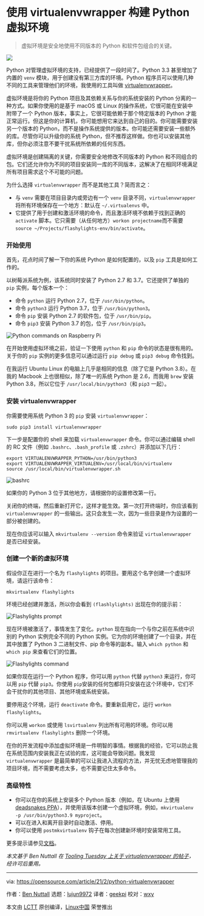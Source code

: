 [#]: collector: (lujun9972)
[#]: translator: (geekpi)
[#]: reviewer: (wxy)
[#]: publisher: (wxy)
[#]: url: (https://linux.cn/article-13174-1.html)
[#]: subject: (A guide to Python virtual environments with virtualenvwrapper)
[#]: via: (https://opensource.com/article/21/2/python-virtualenvwrapper)
[#]: author: (Ben Nuttall https://opensource.com/users/bennuttall)

使用 virtualenvwrapper 构建 Python 虚拟环境
======

> 虚拟环境是安全地使用不同版本的 Python 和软件包组合的关键。

![](https://img.linux.net.cn/data/attachment/album/202103/04/072251y8wkis7c40i8crkw.jpg)

Python 对管理虚拟环境的支持，已经提供了一段时间了。Python 3.3 甚至增加了内置的 `venv` 模块，用于创建没有第三方库的环境。Python 程序员可以使用几种不同的工具来管理他们的环境，我使用的工具叫做 [virtualenvwrapper][2]。

虚拟环境是将你的 Python 项目及其依赖关系与你的系统安装的 Python 分离的一种方式。如果你使用的是基于 macOS 或 Linux 的操作系统，它很可能在安装中附带了一个 Python 版本，事实上，它很可能依赖于那个特定版本的 Python 才能正常运行。但这是你的计算机，你可能想用它来达到自己的目的。你可能需要安装另一个版本的 Python，而不是操作系统提供的版本。你可能还需要安装一些额外的库。尽管你可以升级你的系统 Python，但不推荐这样做。你也可以安装其他库，但你必须注意不要干扰系统所依赖的任何东西。

虚拟环境是创建隔离的关键，你需要安全地修改不同版本的 Python 和不同组合的包。它们还允许你为不同的项目安装同一库的不同版本，这解决了在相同环境满足所有项目需求这个不可能的问题。

为什么选择 `virtualenvwrapper` 而不是其他工具？简而言之：

  * 与 `venv` 需要在项目目录内或旁边有一个 `venv` 目录不同，`virtualenvwrapper` 将所有环境保存在一个地方：默认在 `~/.virtualenvs` 中。
  * 它提供了用于创建和激活环境的命令，而且激活环境不依赖于找到正确的 `activate` 脚本。它只需要（从任何地方）`workon projectname`而不需要 `source ~/Projects/flashylights-env/bin/activate`。 

### 开始使用

首先，花点时间了解一下你的系统 Python 是如何配置的，以及 `pip` 工具是如何工作的。

以树莓派系统为例，该系统同时安装了 Python 2.7 和 3.7。它还提供了单独的 `pip` 实例，每个版本一个：

  * 命令 `python` 运行 Python 2.7，位于 `/usr/bin/python`。
  * 命令 `python3` 运行 Python 3.7，位于 `/usr/bin/python3`。
  * 命令 `pip` 安装 Python 2.7 的软件包，位于 `/usr/bin/pip`。
  * 命令 `pip3` 安装 Python 3.7 的包，位于 `/usr/bin/pip3`。

![Python commands on Raspberry Pi][3]

在开始使用虚拟环境之前，验证一下使用 `python` 和 `pip` 命令的状态是很有用的。关于你的 `pip` 实例的更多信息可以通过运行 `pip debug` 或 `pip3 debug` 命令找到。

在我运行 Ubuntu Linux 的电脑上几乎是相同的信息（除了它是 Python 3.8）。在我的 Macbook 上也很相似，除了唯一的系统 Python 是 2.6，而我用 `brew` 安装 Python 3.8，所以它位于 `/usr/local/bin/python3`（和 `pip3` 一起）。

### 安装 virtualenvwrapper

你需要使用系统 Python 3 的 `pip` 安装 `virtualenvwrapper`：


```
sudo pip3 install virtualenvwrapper
```

下一步是配置你的 shell 来加载 `virtualenvwrapper` 命令。你可以通过编辑 shell 的 RC 文件（例如 `.bashrc`、`.bash_profile` 或 `.zshrc`）并添加以下几行：

```
export VIRTUALENVWRAPPER_PYTHON=/usr/bin/python3
export VIRTUALENVWRAPPER_VIRTUALENV=/usr/local/bin/virtualenv
source /usr/local/bin/virtualenvwrapper.sh
```

![bashrc][5]

如果你的 Python 3 位于其他地方，请根据你的设置修改第一行。

关闭你的终端，然后重新打开它，这样才能生效。第一次打开终端时，你应该看到 `virtualenvwrapper` 的一些输出。这只会发生一次，因为一些目录是作为设置的一部分被创建的。

现在你应该可以输入 `mkvirtualenv --version` 命令来验证 `virtualenvwrapper` 是否已经安装。

### 创建一个新的虚拟环境

假设你正在进行一个名为 `flashylights` 的项目。要用这个名字创建一个虚拟环境，请运行该命令：

```
mkvirtualenv flashylights
```

环境已经创建并激活，所以你会看到 `(flashlylights)` 出现在你的提示前：

![Flashylights prompt][6]

现在环境被激活了，事情发生了变化。`python` 现在指向一个与你之前在系统中识别的 Python 实例完全不同的 Python 实例。它为你的环境创建了一个目录，并在其中放置了 Python 3 二进制文件、pip 命令等的副本。输入 `which python` 和 `which pip` 来查看它们的位置。

![Flashylights command][7]

如果你现在运行一个 Python 程序，你可以用 `python` 代替 `python3` 来运行，你可以用 `pip` 代替 `pip3`。你使用 `pip`安装的任何包都将只安装在这个环境中，它们不会干扰你的其他项目、其他环境或系统安装。

要停用这个环境，运行 `deactivate` 命令。要重新启用它，运行 `workon flashylights`。

你可以用 `workon` 或使用 `lsvirtualenv` 列出所有可用的环境。你可以用 `rmvirtualenv flashylights` 删除一个环境。

在你的开发流程中添加虚拟环境是一件明智的事情。根据我的经验，它可以防止我在系统范围内安装我正在试验的库，这可能会导致问题。我发现 `virtualenvwrapper` 是最简单的可以让我进入流程的方法，并无忧无虑地管理我的项目环境，而不需要考虑太多，也不需要记住太多命令。

### 高级特性

  * 你可以在你的系统上安装多个 Python 版本（例如，在 Ubuntu 上使用 [deadsnakes PPA][8]），并使用该版本创建一个虚拟环境，例如，`mkvirtualenv -p /usr/bin/python3.9 myproject`。
  * 可以在进入和离开目录时自动激活、停用。
  * 你可以使用 `postmkvirtualenv` 钩子在每次创建新环境时安装常用工具。

更多提示请参见[文档][9]。

_本文基于 Ben Nuttall 在 [Tooling Tuesday 上关于 virtualenvwrapper 的帖子][10]，经许可后重用。_

--------------------------------------------------------------------------------

via: https://opensource.com/article/21/2/python-virtualenvwrapper

作者：[Ben Nuttall][a]
选题：[lujun9972][b]
译者：[geekpi](https://github.com/geekpi)
校对：[wxy](https://github.com/wxy)

本文由 [LCTT](https://github.com/LCTT/TranslateProject) 原创编译，[Linux中国](https://linux.cn/) 荣誉推出

[a]: https://opensource.com/users/bennuttall
[b]: https://github.com/lujun9972
[1]: https://opensource.com/sites/default/files/styles/image-full-size/public/lead-images/coffee_python.jpg?itok=G04cSvp_ (Python in a coffee cup.)
[2]: https://virtualenvwrapper.readthedocs.io/en/latest/index.html
[3]: https://opensource.com/sites/default/files/uploads/pi-python-cmds.png (Python commands on Raspberry Pi)
[4]: https://creativecommons.org/licenses/by-sa/4.0/
[5]: https://opensource.com/sites/default/files/uploads/bashrc.png (bashrc)
[6]: https://opensource.com/sites/default/files/uploads/flashylights-activated-prompt.png (Flashylights prompt)
[7]: https://opensource.com/sites/default/files/uploads/flashylights-activated-cmds.png (Flashylights command)
[8]: https://tooling.bennuttall.com/deadsnakes/
[9]: https://virtualenvwrapper.readthedocs.io/en/latest/tips.html
[10]: https://tooling.bennuttall.com/virtualenvwrapper/
